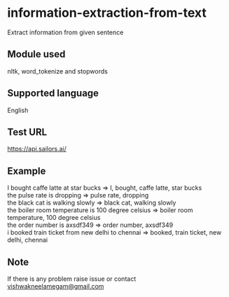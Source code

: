 # information-extraction-from-text
Extract information from given sentence
## Module used
nltk, word_tokenize and stopwords
## Supported language
English
## Test URL
https://api.sailors.ai/
## Example
I bought caffe latte at star bucks => I, bought, caffe latte, star bucks</br>
the pulse rate is dropping => pulse rate, dropping</br>
the black cat is walking slowly => black cat, walking slowly</br>
the boiler room temperature is 100 degree celsius => boiler room temperature, 100 degree celsius</br>
the order number is axsdf349 => order number, axsdf349</br>
i booked train ticket from new delhi to chennai => booked, train ticket, new delhi, chennai
## Note
If there is any problem raise issue or contact vishwakneelamegam@gmail.com

